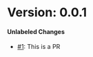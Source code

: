 # Version: 0.0.1


#### Unlabeled Changes

* [#1](https://github.com/rjgill/test/pull/1): This is a PR



